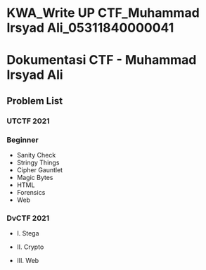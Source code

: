 # KWA_Write UP CTF_Muhammad Irsyad Ali_05311840000041

# Dokumentasi CTF - Muhammad Irsyad Ali

## Problem List
### UTCTF 2021
 ### Beginner
- Sanity Check
- Stringy Things
- Cipher Gauntlet
- Magic Bytes
- HTML
- Forensics
- Web
 

### DvCTF 2021
- I. Stega


- II. Crypto


- III. Web



